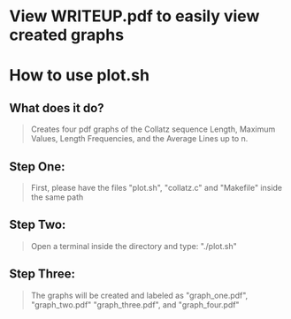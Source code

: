 # View WRITEUP.pdf to easily view created graphs



How to use plot.sh
==================

What does it do?
----------------
> Creates four pdf graphs of the Collatz sequence Length, Maximum Values, 
> Length Frequencies, and the Average Lines up to n.


Step One:
---------

> First, please have the files "plot.sh", "collatz.c" and "Makefile"
> inside the same path


Step Two:
---------

> Open a terminal inside the directory and type:
> "./plot.sh"


Step Three:
-----------
> The graphs will be created and labeled as "graph_one.pdf", "graph_two.pdf"
> "graph_three.pdf", and "graph_four.pdf"


